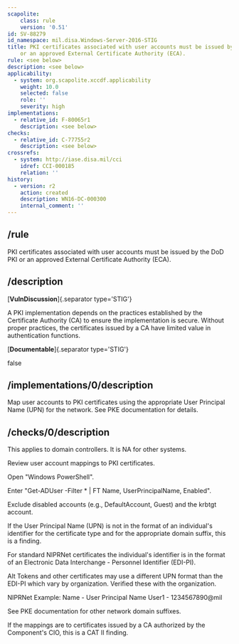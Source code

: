 ```yaml
---
scapolite:
    class: rule
    version: '0.51'
id: SV-88279
id_namespace: mil.disa.Windows-Server-2016-STIG
title: PKI certificates associated with user accounts must be issued by the DoD PKI
    or an approved External Certificate Authority (ECA).
rule: <see below>
description: <see below>
applicability:
  - system: org.scapolite.xccdf.applicability
    weight: 10.0
    selected: false
    role: ''
    severity: high
implementations:
  - relative_id: F-80065r1
    description: <see below>
checks:
  - relative_id: C-77755r2
    description: <see below>
crossrefs:
  - system: http://iase.disa.mil/cci
    idref: CCI-000185
    relation: ''
history:
  - version: r2
    action: created
    description: WN16-DC-000300
    internal_comment: ''
---
```



## /rule

PKI certificates associated with user accounts must be issued by the DoD PKI or an approved External Certificate Authority (ECA).

## /description

[**VulnDiscussion**]{.separator type='STIG'}

A PKI implementation depends on the practices established by the Certificate Authority (CA) to ensure the implementation is secure. Without proper practices, the certificates issued by a CA have limited value in authentication functions.

[**Documentable**]{.separator type='STIG'}

false

## /implementations/0/description

Map user accounts to PKI certificates using the appropriate User Principal Name (UPN) for the network. See PKE documentation for details.

## /checks/0/description

This applies to domain controllers. It is NA for other systems.

Review user account mappings to PKI certificates.

Open "Windows PowerShell".

Enter "Get-ADUser -Filter * | FT Name, UserPrincipalName, Enabled".

Exclude disabled accounts (e.g., DefaultAccount, Guest) and the krbtgt account.

If the User Principal Name (UPN) is not in the format of an individual's identifier for the certificate type and for the appropriate domain suffix, this is a finding.

For standard NIPRNet certificates the individual's identifier is in the format of an Electronic Data Interchange - Personnel Identifier (EDI-PI).

Alt Tokens and other certificates may use a different UPN format than the EDI-PI which vary by organization. Verified these with the organization.

NIPRNet Example:
Name - User Principal Name
User1 - 1234567890@mil

See PKE documentation for other network domain suffixes.

If the mappings are to certificates issued by a CA authorized by the Component's CIO, this is a CAT II finding.
